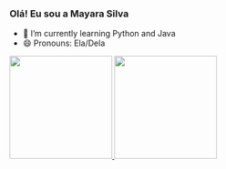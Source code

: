 ### Olá! Eu sou a Mayara Silva



- 🌱 I’m currently learning Python and Java
- 😄 Pronouns: Ela/Dela

 <div>
  <a href="https://github.com/yayahsilva">
  <img height="180em" src="https://github-readme-stats.vercel.app/api?username=yayahsilva&show_icons=true&theme=dracula&include_all_commits=true&count_private=true">
<img height="180em" src="https://github-readme-stats.vercel.app/api/top-langs/?username=yayahsilva&layout=compact&langs_count=16&theme=dracula">
 </div>
    
